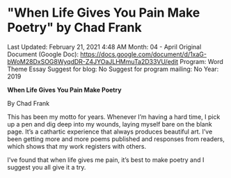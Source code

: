 # "When Life Gives You Pain Make Poetry" by Chad Frank

Last Updated: February 21, 2021 4:48 AM
Month: 04 - April
Original Document (Google Doc): https://docs.google.com/document/d/1xaG-bWoM28DxSOG8WyqdDR-Z4JYOaJLHMmuTa2D33VU/edit
Program: Word Theme Essay
Suggest for blog: No
Suggest for program mailing: No
Year: 2019

**When Life Gives You Pain Make Poetry**

By Chad Frank

This has been my motto for years. Whenever I’m having a hard time, I pick up a pen and dig deep into my wounds, laying myself bare on the blank page. It’s a cathartic experience that always produces beautiful art. I’ve been getting more and more poems published and responses from readers, which shows that my work registers with others.

I’ve found that when life gives me pain, it’s best to make poetry and I suggest you all give it a try.